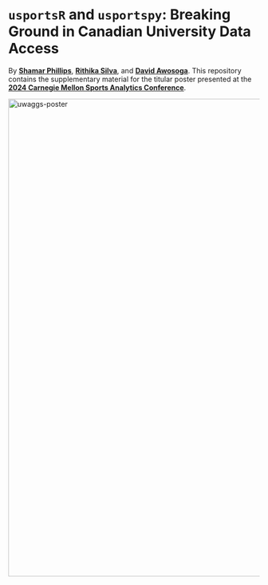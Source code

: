 # `usportsR` and `usportspy`: Breaking Ground in Canadian University Data Access

 By **[Shamar Phillips](shamarphillips8@gmail.com)**, **[Rithika Silva](mailto:rithikasilva@outlook.com)**, and **[David Awosoga](mailto:david.awosoga@uwaterloo.ca)**. This repository contains the supplementary material for the titular poster presented at the **[2024 Carnegie Mellon Sports Analytics Conference](https://www.stat.cmu.edu/cmsac/conference/2024/)**.

 <img width="959" alt="uwaggs-poster" src="https://github.com/user-attachments/assets/d97200ef-0b22-4110-997f-57f1bbabec8f">
